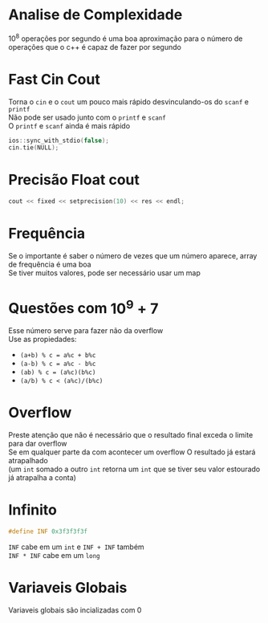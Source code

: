 # Analise de Complexidade
$`10^8`$ operações por segundo é uma boa aproximação para o número de operações que o c++ é capaz de fazer por segundo

# Fast Cin Cout
Torna o `cin` e o `cout` um pouco mais rápido desvinculando-os do `scanf` e `printf`\
Não pode ser usado junto com o `printf` e `scanf`\
O `printf` e `scanf` ainda é mais rápido
```cpp
ios::sync_with_stdio(false);
cin.tie(NULL);
```
# Precisão Float cout
```cpp
cout << fixed << setprecision(10) << res << endl;
```

# Frequência
Se o importante é saber o número de vezes que um número aparece, array de frequência é uma boa\
Se tiver muitos valores, pode ser necessário usar um map

# Questões com $`10^9+7`$
Esse número serve para fazer não da overflow\
Use as propiedades:

- `(a+b) % c = a%c + b%c`
- `(a-b) % c = a%c - b%c`
- `(ab) % c = (a%c)(b%c)`
- `(a/b) % c < (a%c)/(b%c)`

# Overflow
Preste atenção que não é necessário que o resultado final exceda o limite para dar overflow\
Se em qualquer parte da com acontecer um overflow O resultado já estará atrapalhado\
(um `int` somado a outro `int` retorna um `int` que se tiver seu valor estourado já atrapalha a conta)

# Infinito
```cpp
#define INF 0x3f3f3f3f
```
`INF` cabe em um `int` e `INF + INF` também\
`INF * INF` cabe em um `long`

# Variaveis Globais
Variaveis globais são incializadas com 0
